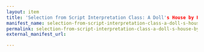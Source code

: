 ```yaml
---
layout: item
title: 'Selection from Script Interpretation Class: A Doll's House by Henrik Ibsen (ADS0168)'
manifest_name: selection-from-script-interpretation-class-a-doll-s-house-by-henrik-ibsen-ads0186-
permalink: selection-from-script-interpretation-class-a-doll-s-house-by-henrik-ibsen-ads0186-
external_manifest_url: 

---
```

<!-- Add an essay or interpretive material below this line,
using HTML or markdown.  Do not modify this file above this line -->
